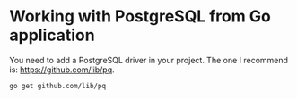 # Working with PostgreSQL from Go application

You need to add a PostgreSQL driver in your project. The one I recommend is: https://github.com/lib/pq.

```shell
go get github.com/lib/pq
```
